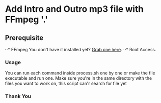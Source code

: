 # Add Intro and Outro mp3 file with FFmpeg '.'

## Prerequisite

⋅⋅* FFmpeg You don't have it installed yet? [Grab one here](https://www.ffmpeg.org/download.html).
⋅⋅* Root Access.

### Usage

You can run each command inside process.sh  one by one or make the file executable and run one.
Make sure you're in the same directory with the files you want to work on, this script can'r search for file yet

### Thank You
